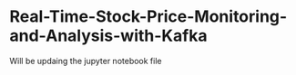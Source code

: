 # Real-Time-Stock-Price-Monitoring-and-Analysis-with-Kafka
Will be updaing the jupyter notebook file